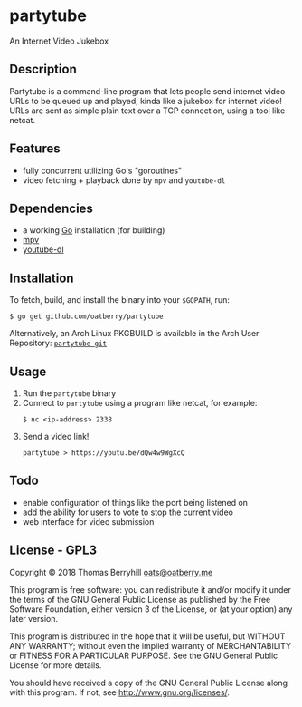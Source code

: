 # partytube
An Internet Video Jukebox

## Description
Partytube is a command-line program that lets people send internet video URLs to be queued up and played, kinda like a jukebox for internet video! URLs are sent as simple plain text over a TCP connection, using a tool like netcat.

## Features
* fully concurrent utilizing Go's "goroutines"
* video fetching + playback done by `mpv` and `youtube-dl`

## Dependencies
* a working [Go](https://golang.org) installation (for building)
* [mpv](https://github.com/mpv-player/mpv)
* [youtube-dl](https://github.com/rg3/youtube-dl)

## Installation
To fetch, build, and install the binary into your `$GOPATH`, run:
```shell
$ go get github.com/oatberry/partytube
```

Alternatively, an Arch Linux PKGBUILD is available in the Arch User Repository: [`partytube-git`](https://aur.archlinux.org/packages/partytube-git)

## Usage
1. Run the `partytube` binary
1. Connect to `partytube` using a program like netcat, for example:
    ```shell
    $ nc <ip-address> 2338
    ```
1. Send a video link!
    ``` shell
    partytube > https://youtu.be/dQw4w9WgXcQ
    ```

## Todo
* enable configuration of things like the port being listened on
* add the ability for users to vote to stop the current video
* web interface for video submission

## License - GPL3
Copyright © 2018 Thomas Berryhill <oats@oatberry.me>

This program is free software: you can redistribute it and/or modify
it under the terms of the GNU General Public License as published by
the Free Software Foundation, either version 3 of the License, or
(at your option) any later version.

This program is distributed in the hope that it will be useful,
but WITHOUT ANY WARRANTY; without even the implied warranty of
MERCHANTABILITY or FITNESS FOR A PARTICULAR PURPOSE.  See the
GNU General Public License for more details.

You should have received a copy of the GNU General Public License
along with this program.  If not, see <http://www.gnu.org/licenses/>.
